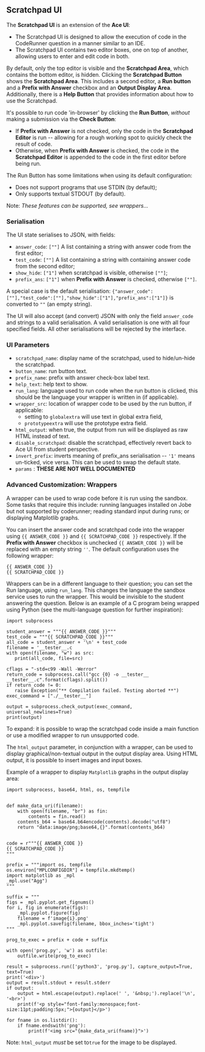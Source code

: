 ## Scratchpad UI
The **Scratchpad UI** is an extension of the **Ace UI**:
- The Scratchpad UI is designed to allow the execution of code in the CodeRunner question in a manner similar to an IDE.
- The Scratchpad UI contains two editor boxes, one on top of another, allowing users to enter and edit code in both.

By default, only the top editor is visible and the **Scratchpad Area**, which contains the bottom editor, is hidden. 
Clicking the **Scratchpad Button** shows the **Scratchpad Area**. 
This includes a second editor, a **Run button** and a **Prefix with Answer** checkbox and an **Output Display Area**. 
Additionally, there is a **Help Button** that provides information about how to use the Scratchpad. 

It's possible to run code 'in-browser' by clicking the **Run Button**, _without_ making a submission via the **Check Button**:
- If **Prefix with Answer** is not checked, only the code in the **Scratchpad Editor** is run -- allowing for a rough working spot to quickly check the result of code.
- Otherwise, when **Prefix with Answer** is checked, the code in the **Scratchpad Editor** is appended to the code in the first editor before being run.

The Run Button has some limitations when using its default configuration:
- Does not support programs that use STDIN (by default);
- Only supports textual STDOUT (by default).

Note: *These features can be supported, see wrappers...*

### Serialisation
The UI state serialises to JSON, with fields:
- `answer_code`: `[""]` A list containing a string with answer code from the first editor;
- `test_code`: `[""]` A list containing a string with containing answer code from the second editor;
- `show_hide`: `["1"]` when scratchpad is visible, otherwise `[""]`;
- `prefix_ans`: `["1"]` when **Prefix with Answer** is checked, otherwise `[""]`.

A special case is the default serialisation: `{"answer_code":[""],"test_code":[""],"show_hide":["1"],"prefix_ans":["1"]}` is converted to `""` (an empty string).

The UI will also accept (and convert) JSON with only the field `answer_code` and strings to a valid serialisation.
A valid serialisation is one with all four specified fields. All other serialisations will be rejected by the interface.

### UI Parameters

- `scratchpad_name`: display name of the scratchpad, used to hide/un-hide the scratchpad.
- `button_name`: run button text.
- `prefix_name`: prefix with answer check-box label text.
- `help_text`: help text to show.
- `run_lang`: language used to run code when the run button is clicked, this should be the language your wrapper is written in (if applicable).
- `wrapper_src`: location of wrapper code to be used by the run button, if applicable:
    - setting to `globalextra` will use text in global extra field,
    - `prototypeextra` will use the prototype extra field.
- `html_output`: when true, the output from run will be displayed as raw HTML instead of text.
- `disable_scratchpad`:	disable the scratchpad, effectively revert back to Ace UI from student perspective.
- `invert_prefix`: inverts meaning of prefix_ans serialisation -- `'1'` means un-ticked, vice versa. This can be used to swap the default state.
- `params` : **THESE ARE NOT WELL DOCUMENTED**


### Advanced Customization: Wrappers
A wrapper can be used to wrap code before it is run using the sandbox.
Some tasks that require this include: running languages installed on Jobe but not supported by coderunner; reading standard input during runs; or displaying Matplotlib graphs.


You can insert the answer code and scratchpad code into the wrapper using `{{ ANSWER_CODE }}` and `{{ SCRATCHPAD_CODE }}` respectively.
If the **Prefix with Answer** checkbox is unchecked `{{ ANSWER_CODE }}` will be replaced with an empty string `''`.
The default configuration uses the following wrapper:


```
{{ ANSWER_CODE }}
{{ SCRATCHPAD_CODE }}
```

Wrappers can be in a different language to their question; you can set the Run language, using `run_lang`. 
This changes the language the sandbox service uses to run the wrapper.
This would be invisible to the student answering the question. 
Below is an example of a C program being wrapped using Python (see the multi-language question for further inspiration):
 ```
 import subprocess
 
student_answer = """{{ ANSWER_CODE }}"""
test_code = """{{ SCRATCHPAD_CODE }}"""
all_code = student_answer + '\n' + test_code
 filename = '__tester__.c
 with open(filename, "w") as src:
    print(all_code, file=src)

cflags = "-std=c99 -Wall -Werror"
return_code = subprocess.call("gcc {0} -o __tester__ __tester__.c".format(cflags).split())
if return_code != 0:
    raise Exception("** Compilation failed. Testing aborted **")
exec_command = ["./__tester__"]
 
 output = subprocess.check_output(exec_command, universal_newlines=True)
print(output)
 ```
To expand: it is possible to wrap the scratchpad code inside a main function or use a modified wrapper to run unsupported code.

The `html_output` parameter, in conjunction with a wrapper, can be used to display graphical/non-textual output in the output display area. Using HTML output, it is possible to insert images and input boxes.

Example of a wrapper to display `Matplotlib` graphs in the output display area:
```
import subprocess, base64, html, os, tempfile


def make_data_uri(filename):
    with open(filename, "br") as fin:
        contents = fin.read()
    contents_b64 = base64.b64encode(contents).decode("utf8")
    return "data:image/png;base64,{}".format(contents_b64)


code = r"""{{ ANSWER_CODE }}
{{ SCRATCHPAD_CODE }}
"""

prefix = """import os, tempfile
os.environ["MPLCONFIGDIR"] = tempfile.mkdtemp()
import matplotlib as _mpl
_mpl.use("Agg")
"""

suffix = """
figs = _mpl.pyplot.get_fignums()
for i, fig in enumerate(figs):
    _mpl.pyplot.figure(fig)
    filename = f'image{i}.png'
    _mpl.pyplot.savefig(filename, bbox_inches='tight')
"""

prog_to_exec = prefix + code + suffix

with open('prog.py', 'w') as outfile:
    outfile.write(prog_to_exec)

result = subprocess.run(['python3', 'prog.py'], capture_output=True, text=True)
print('<div>')
output = result.stdout + result.stderr
if output:
    output = html.escape(output).replace(' ', '&nbsp;').replace('\n', '<br>')
    print(f'<p style="font-family:monospace;font-size:11pt;padding:5px;">{output}</p>')

for fname in os.listdir():
    if fname.endswith('png'):
        print(f'<img src="{make_data_uri(fname)}">')
```
Note: `html_output` *must* be set to`true` for the image to be displayed.